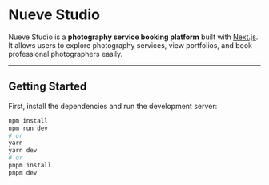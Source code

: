 # Nueve Studio

Nueve Studio is a **photography service booking platform** built with [Next.js](https://nextjs.org).  
It allows users to explore photography services, view portfolios, and book professional photographers easily.

---

## Getting Started

First, install the dependencies and run the development server:

```bash
npm install
npm run dev
# or
yarn
yarn dev
# or
pnpm install
pnpm dev
```
